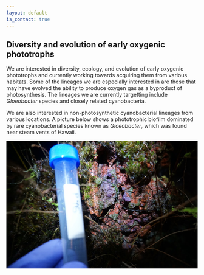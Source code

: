 ```yaml
---
layout: default
is_contact: true
---
```


## Diversity and evolution of early oxygenic phototrophs

We are interested in diversity, ecology, and evolution of early oxygenic phototrophs and currently working towards acquiring them from various habitats.
Some of the lineages we are especially interested in are those that may have evolved the ability to produce oxygen gas as a byproduct of photosynthesis.
The lineages we are currently targetting include *Gloeobacter* species and closely related cyanobacteria. 

We are also interested in non-photosynthetic cyanobacterial lineages from various locations. A picture below shows a phototrophic biofilm dominated by rare cyanobacterial species known as *Gloeobacter*, which was found near steam vents of Hawaii.

<img src="images/gloeo.jpg" alt="Biofilm sample dominated by <em>Gloeobacter kilaueensis</em> near a steam vent in Hawaii" title="Biofilm sample dominated by *Gloeobacter kilaueensis* near a steam vent in Hawaii">
